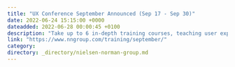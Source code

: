 ```yaml
---
title: "UX Conference September Announced (Sep 17 - Sep 30)"
date: 2022-06-24 15:15:00 +0000
dateadded: 2022-06-28 00:00:45 +0100
description: "Take up to 6 in-depth training courses, teaching user experience best practices for successful design. Conference focused on long-lasting skills for UX professionals. September 17- September 30, 2022."
link: "https://www.nngroup.com/training/september/"
category:
directory: _directory/nielsen-norman-group.md
---
```


